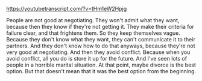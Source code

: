https://youtubetranscript.com/?v=tHm1eW2Hpjg

 People are not good at negotiating. They won't admit what they want, because then they know if they're not getting it. They make their criteria for failure clear, and that frightens them. So they keep themselves vague. Because they don't know what they want, they can't communicate it to their partners. And they don't know how to do that anyways, because they're not very good at negotiating. And then they avoid conflict. Because when you avoid conflict, all you do is store it up for the future. And I've seen lots of people in a horrible marital situation. At that point, maybe divorce is the best option. But that doesn't mean that it was the best option from the beginning.